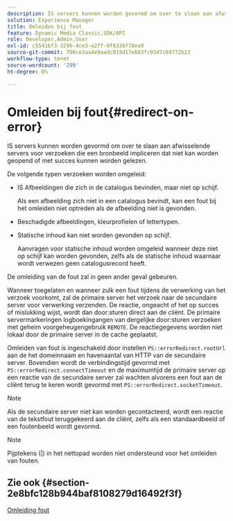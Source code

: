 ```yaml
---
description: IS servers kunnen worden gevormd om over te slaan aan afwisselende servers voor verzoeken die een bronbeeld impliceren dat niet kan worden geopend of met succes kunnen worden gelezen.
solution: Experience Manager
title: Omleiden bij fout
feature: Dynamic Media Classic,SDK/API
role: Developer,Admin,User
exl-id: c5541bf3-3296-4ce3-a2ff-9f6336f78ea9
source-git-commit: 790ce3aa4e9aadc019d17e663fc93d7c69772b23
workflow-type: tm+mt
source-wordcount: '299'
ht-degree: 0%

---
```


# Omleiden bij fout{#redirect-on-error}

IS servers kunnen worden gevormd om over te slaan aan afwisselende servers voor verzoeken die een bronbeeld impliceren dat niet kan worden geopend of met succes kunnen worden gelezen.

De volgende typen verzoeken worden omgeleid:

* IS Afbeeldingen die zich in de catalogus bevinden, maar niet op schijf.

   Als een afbeelding zich niet in een catalogus bevindt, kan een fout bij het omleiden niet optreden als de afbeelding niet is gevonden.

* Beschadigde afbeeldingen, kleurprofielen of lettertypen.
* Statische inhoud kan niet worden gevonden op schijf.

   Aanvragen voor statische inhoud worden omgeleid wanneer deze niet op schijf kan worden gevonden, zelfs als de statische inhoud waarnaar wordt verwezen geen catalogusrecord heeft.

De omleiding van de fout zal in geen ander geval gebeuren.

Wanneer toegelaten en wanneer zulk een fout tijdens de verwerking van het verzoek voorkomt, zal de primaire server het verzoek naar de secundaire server voor verwerking verzenden. De reactie, ongeacht of het op succes of mislukking wijst, wordt dan door:sturen direct aan de cliënt. De primaire servermarkeringen logboekingangen van dergelijke door:sturen verzoeken met geheim voorgeheugengebruik `REMOTE`. De reactiegegevens worden niet lokaal door de primaire server in de cache geplaatst.

Omleiden van fout is ingeschakeld door instellen `PS::errorRedirect.rootUrl` aan de het domeinnaam en havenaantal van HTTP van de secundaire server. Bovendien wordt de verbindingstijd gevormd met `PS::errorRedirect.connectTimeout` en de maximumtijd de primaire server op een reactie van de secundaire server zal wachten alvorens een fout aan de cliënt terug te keren wordt gevormd met `PS::errorRedirect.socketTimeout`.

>[!NOTE]
>
>Als de secundaire server niet kan worden gecontacteerd, wordt een reactie van de tekstfout teruggekeerd aan de cliënt, zelfs als een standaardbeeld of een foutenbeeld wordt gevormd.

>[!NOTE]
>
>Pijptekens (|) in het nettopad worden niet ondersteund voor het omleiden van fouten.

## Zie ook {#section-2e8bfc128b944baf8108279d16492f3f}

[Omleiding fout](../../../is-api/image-serving-api-ref/c-configuration-and-administration/c-server-settings/r-error-redirection.md#reference-268b1bf6ce1b44bb979727c6f5daf1ac)
